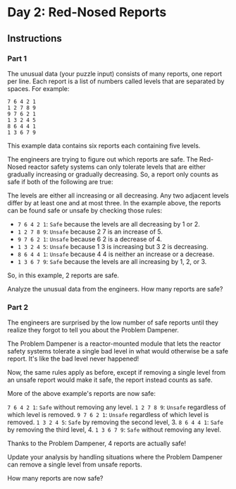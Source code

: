 # Day 2: Red-Nosed Reports

## Instructions

### Part 1

The unusual data (your puzzle input) consists of many reports, one report per line. Each report is a list of numbers called levels that are separated by spaces. For example:

```
7 6 4 2 1
1 2 7 8 9
9 7 6 2 1
1 3 2 4 5
8 6 4 4 1
1 3 6 7 9
```

This example data contains six reports each containing five levels.

The engineers are trying to figure out which reports are safe. The Red-Nosed reactor safety systems can only tolerate levels that are either gradually increasing or gradually decreasing. So, a report only counts as safe if both of the following are true:

The levels are either all increasing or all decreasing.
Any two adjacent levels differ by at least one and at most three.
In the example above, the reports can be found safe or unsafe by checking those rules:

- `7 6 4 2 1`: `Safe` because the levels are all decreasing by 1 or 2.
- `1 2 7 8 9`: `Unsafe` because 2 7 is an increase of 5.
- `9 7 6 2 1`: `Unsafe` because 6 2 is a decrease of 4.
- `1 3 2 4 5`: `Unsafe` because 1 3 is increasing but 3 2 is decreasing.
- `8 6 4 4 1`: `Unsafe` because 4 4 is neither an increase or a decrease.
- `1 3 6 7 9`: `Safe` because the levels are all increasing by 1, 2, or 3.

So, in this example, 2 reports are safe.

Analyze the unusual data from the engineers. How many reports are safe?

### Part 2

The engineers are surprised by the low number of safe reports until they realize they forgot to tell you about the Problem Dampener.

The Problem Dampener is a reactor-mounted module that lets the reactor safety systems tolerate a single bad level in what would otherwise be a safe report. It's like the bad level never happened!

Now, the same rules apply as before, except if removing a single level from an unsafe report would make it safe, the report instead counts as safe.

More of the above example's reports are now safe:

`7 6 4 2 1`: `Safe` without removing any level.
`1 2 7 8 9`: `Unsafe` regardless of which level is removed.
`9 7 6 2 1`: `Unsafe` regardless of which level is removed.
`1 3 2 4 5`: `Safe` by removing the second level, 3.
`8 6 4 4 1`: `Safe` by removing the third level, 4.
`1 3 6 7 9`: `Safe` without removing any level.

Thanks to the Problem Dampener, 4 reports are actually safe!

Update your analysis by handling situations where the Problem Dampener can remove a single level from unsafe reports.

How many reports are now safe?
